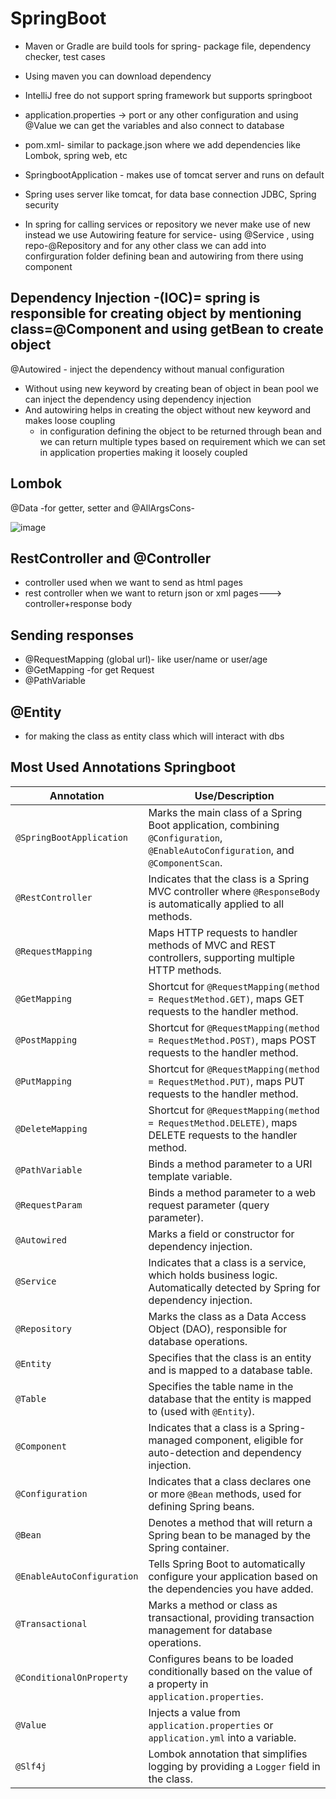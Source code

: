 # SpringBoot

- Maven or Gradle are build tools for spring- package file, dependency checker, test cases
- Using maven you can download dependency
- IntelliJ free do not support spring framework but supports springboot

- application.properties -> port or any other configuration and using @Value we can get the variables and also connect to database
- pom.xml- similar to package.json where we add dependencies like Lombok, spring web, etc
- SpringbootApplication - makes use of tomcat server and runs on default 
- Spring uses server like tomcat, for data base connection JDBC, Spring security

- In spring for calling services or repository we never make use of new instead we use Autowiring feature for service- using @Service , using repo-@Repository and for any other class we can add into confirguration folder defining bean and autowiring from there using component

## Dependency Injection -(IOC)= spring is responsible for creating object by mentioning class=@Component and using getBean to create object
@Autowired - inject the dependency without manual configuration 
- Without using new keyword by creating bean of object in bean pool we can inject the dependency using dependency  injection
- And autowiring helps in creating the object without new keyword and makes loose coupling
  -   in configuration defining the object to be returned through bean and we can return multiple types based on requirement which we can set in application properties making it loosely coupled

## Lombok
@Data -for getter, setter and @AllArgsCons-

![image](https://github.com/user-attachments/assets/688a0033-63a6-43f9-b99e-ad67aeddb5bf)


## RestController and @Controller
- controller used when we want to send as html pages
- rest controller when we want to return json or xml pages---> controller+response body

## Sending responses
- @RequestMapping (global url)- like user/name or user/age
- @GetMapping -for get Request
- @PathVariable

## @Entity 
- for making the class as entity class which will interact with dbs

## Most Used Annotations Springboot
| Annotation               | Use/Description                                                                                      |
|--------------------------|------------------------------------------------------------------------------------------------------|
| `@SpringBootApplication`  | Marks the main class of a Spring Boot application, combining `@Configuration`, `@EnableAutoConfiguration`, and `@ComponentScan`. |
| `@RestController`         | Indicates that the class is a Spring MVC controller where `@ResponseBody` is automatically applied to all methods. |
| `@RequestMapping`         | Maps HTTP requests to handler methods of MVC and REST controllers, supporting multiple HTTP methods.  |
| `@GetMapping`             | Shortcut for `@RequestMapping(method = RequestMethod.GET)`, maps GET requests to the handler method. |
| `@PostMapping`            | Shortcut for `@RequestMapping(method = RequestMethod.POST)`, maps POST requests to the handler method.|
| `@PutMapping`             | Shortcut for `@RequestMapping(method = RequestMethod.PUT)`, maps PUT requests to the handler method.  |
| `@DeleteMapping`          | Shortcut for `@RequestMapping(method = RequestMethod.DELETE)`, maps DELETE requests to the handler method. |
| `@PathVariable`           | Binds a method parameter to a URI template variable.                                                 |
| `@RequestParam`           | Binds a method parameter to a web request parameter (query parameter).                               |
| `@Autowired`              | Marks a field or constructor for dependency injection.                                               |
| `@Service`                | Indicates that a class is a service, which holds business logic. Automatically detected by Spring for dependency injection. |
| `@Repository`             | Marks the class as a Data Access Object (DAO), responsible for database operations.                  |
| `@Entity`                 | Specifies that the class is an entity and is mapped to a database table.                             |
| `@Table`                  | Specifies the table name in the database that the entity is mapped to (used with `@Entity`).         |
| `@Component`              | Indicates that a class is a Spring-managed component, eligible for auto-detection and dependency injection. |
| `@Configuration`          | Indicates that a class declares one or more `@Bean` methods, used for defining Spring beans.         |
| `@Bean`                   | Denotes a method that will return a Spring bean to be managed by the Spring container.               |
| `@EnableAutoConfiguration`| Tells Spring Boot to automatically configure your application based on the dependencies you have added. |
| `@Transactional`          | Marks a method or class as transactional, providing transaction management for database operations.   |
| `@ConditionalOnProperty`  | Configures beans to be loaded conditionally based on the value of a property in `application.properties`. |
| `@Value`                  | Injects a value from `application.properties` or `application.yml` into a variable.                  |
| `@Slf4j`                  | Lombok annotation that simplifies logging by providing a `Logger` field in the class.                |
